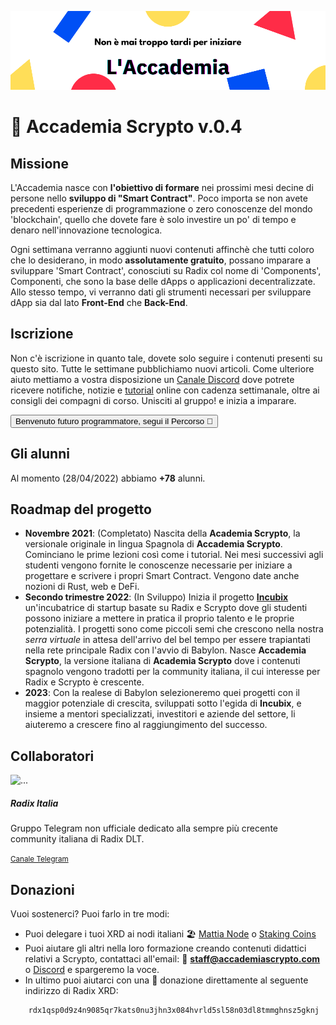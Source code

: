 ![Accademia](./img/banner.png)

# 🏫 Accademia Scrypto v.0.4
## Missione
L'Accademia nasce con **l'obiettivo di formare** nei prossimi mesi decine di persone nello **sviluppo di "Smart Contract"**. Poco importa se non avete precedenti esperienze di programmazione o zero conoscenze del mondo 'blockchain', quello che dovete fare è solo investire un po' di tempo e denaro nell'innovazione tecnologica.

Ogni settimana verranno aggiunti nuovi contenuti affinchè che tutti coloro che lo desiderano, in modo **assolutamente gratuito**, possano imparare a sviluppare 'Smart Contract', conosciuti su Radix col nome di 'Components', Componenti, che sono la base delle dApps o applicazioni decentralizzate. Allo stesso tempo, vi verranno dati gli strumenti necessari per sviluppare dApp sia dal lato **Front-End** che **Back-End**.

## Iscrizione
Non c'è iscrizione in quanto tale, dovete solo seguire i contenuti presenti su questo sito. Tutte le settimane pubblichiamo nuovi articoli. Come ulteriore aiuto mettiamo a vostra disposizione un [Canale Discord](https://discord.com/channels/975673670129307668/975673670129307671) dove potrete ricevere notifiche, notizie e [tutorial](/academia/eventos.md) online con cadenza settimanale, oltre ai consigli dei compagni di corso. Unisciti al gruppo! e inizia a imparare. 

[<button type="button" class="btn btn-outline-dark">Benvenuto futuro programmatore, segui il Percorso 🧭</button>](/ruta/)

## Gli alunni
Al momento (28/04/2022) abbiamo **+78** alunni.

## Roadmap del progetto
- **Novembre 2021**: (Completato)
    Nascita della **Academia Scrypto**, la versionale originale in lingua Spagnola di **Accademia Scrypto**.  Cominciano le prime lezioni così come i tutorial. Nei mesi successivi agli studenti vengono fornite le conoscenze necessarie per iniziare a progettare e scrivere i propri Smart Contract. Vengono date anche nozioni di Rust, web e DeFi. 
- **Secondo trimestre 2022**: (In Sviluppo)
   Inizia il progetto [**Incubix**](/incubix/README.md) un'incubatrice di startup basate su Radix e Scrypto dove gli studenti possono iniziare a mettere in pratica il proprio talento e le proprie potenzialità. I progetti sono come piccoli semi che crescono nella nostra *serra virtuale* in attesa dell'arrivo del bel tempo per essere trapiantati nella rete principale Radix con l'avvio di Babylon. 
   Nasce **Accademia Scrypto**, la versione italiana di **Academia Scrypto** dove i contenuti spagnolo vengono tradotti per la community italiana, il cui interesse per Radix e Scrypto è crescente.
- **2023**:
    Con la realese di Babylon selezioneremo quei progetti con il maggior potenziale di crescita, sviluppati sotto l'egida di **Incubix**, e insieme a mentori specializzati, investitori e aziende del settore, li aiuteremo a crescere fino al raggiungimento del successo. 

## Collaboratori

<div class="card mb-3" style="max-width: 540px;">
  <div class="row g-0 justify-content-md-center">
    <div class="col-md-4">
      <img src="https://i.ibb.co/bv2yD6h/logo-ITALIA.png" class="img-fluid rounded-start" alt="...">
    </div>
    <div class="col-md-8">
      <div class="card-body">
        <h5 class="card-title">Radix Italia</h5>
        <p class="card-text">Gruppo Telegram non ufficiale dedicato alla sempre più crecente community italiana di Radix DLT.</p>
        <p class="card-text"><small class="text-muted"><a href="https://t.me/Radix_Italia">Canale Telegram</a></small></p>
      </div>
    </div>
  </div>
</div>

## Donazioni
Vuoi sostenerci? Puoi farlo in tre modi:
- Puoi delegare i tuoi XRD ai nodi italiani 🏖️ [Mattia Node](https://docs.mattia.wiki/radix/node/) o [Staking Coins](https://radixdlt.stakingcoins.eu/)
- Puoi aiutare gli altri nella loro formazione creando contenuti didattici relativi a Scrypto, contattaci all'email: 📧 **staff@accademiascrypto.com** o [Discord](https://discord.com/channels/975673670129307668/975674517005430794) e spargeremo la voce.
- In ultimo puoi aiutarci con una 🤑 donazione direttamente al seguente indirizzo di Radix XRD:
```  
    rdx1qsp0d9z4n9085qr7kats0nu3jhn3x084hvrld5sl58n03dl8tmmghnsz5gknj
```